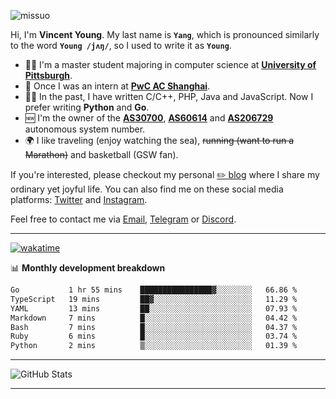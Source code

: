 <p align="left"> <img src="https://komarev.com/ghpvc/?username=missuo&label=Profile%20views&color=0e75b6&style=flat" alt="missuo" /> </p>


Hi, I'm **Vincent Young**. My last name is **`Yang`**, which is pronounced similarly to the word **`Young /jʌŋ/`**, so I used to write it as **`Young`**. 

-  👨‍🎓 I'm a master student majoring in computer science at [**University of Pittsburgh**](https://www.pitt.edu).
-  💼 Once I was an intern at **[PwC AC Shanghai](https://www.linkedin.com/company/pwc-ac-shanghai/)**.
-  👨‍💻 In the past, I have written C/C++, PHP, Java and JavaScript. Now I prefer writing **Python** and **Go**.
-  🆕 I'm the owner of the **[AS30700](https://bgp.tools/as/30700)**, **[AS60614](https://bgp.tools/as/60614)** and **[AS206729](https://bgp.tools/as/206729)** autonomous system number.
-  🌍 I like traveling (enjoy watching the sea), ~~running (want to run a Marathon)~~ and basketball (GSW fan).

If you're interested, please checkout my personal [✏️ blog](https://missuo.me/) where I share my ordinary yet joyful life. You can also find me on these social media platforms: [Twitter](https://twitter.com/m1ssuo) and [Instagram](https://www.instagram.com/missuo.me).

Feel free to contact me via <a href="mailto:i@yyt.moe">Email</a>, [Telegram](https://t.me/missuo) or [Discord](https://discordapp.com/users/missuo#7448).

-------

[![wakatime](https://wakatime.com/badge/user/c13cd961-40ca-417a-afb6-1f9ea8ac295c.svg)](https://wakatime.com/@missuo)

📊 **Monthly development breakdown**
<!--START_SECTION:waka-->

```txt
Go           1 hr 55 mins    ████████████████▓░░░░░░░░   66.86 %
TypeScript   19 mins         ██▓░░░░░░░░░░░░░░░░░░░░░░   11.29 %
YAML         13 mins         ██░░░░░░░░░░░░░░░░░░░░░░░   07.93 %
Markdown     7 mins          █░░░░░░░░░░░░░░░░░░░░░░░░   04.42 %
Bash         7 mins          █░░░░░░░░░░░░░░░░░░░░░░░░   04.37 %
Ruby         6 mins          █░░░░░░░░░░░░░░░░░░░░░░░░   03.74 %
Python       2 mins          ▒░░░░░░░░░░░░░░░░░░░░░░░░   01.39 %
```

<!--END_SECTION:waka-->

-------

![GitHub Stats](https://github-readme-stats-opal-alpha-76.vercel.app/api?username=missuo&show_icons=true&theme=transparent)

-------

